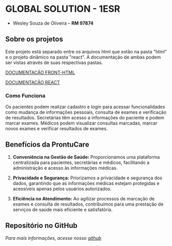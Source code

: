 # GLOBAL SOLUTION - 1ESR

- Wesley Souza de Oliveira – **RM 97874**

## Sobre os projetos

Este projeto está separado entre os arquivos html que estão na pasta "html" e o projeto dinâmico na pasta "react". A documentação de ambas podem ser vistas através de suas respectivas pastas.

[DOCUMENTAÇÃO FRONT-HTML](./html/README.md)

[DOCUMENTAÇÃO REACT](./react/README.md)

### Como Funciona

Os pacientes podem realizar cadastro e login para acessar funcionalidades como mudança de informações pessoais, consulta de exames e verificação de resultados. Secretárias têm acesso a informações do paciente e podem marcar exames. Médicos podem visualizar consultas marcadas, marcar novos exames e verificar resultados de exames.

## Benefícios da ProntuCare

1. **Conveniência na Gestão de Saúde:** Proporcionamos uma plataforma centralizada para pacientes, secretárias e médicos, facilitando a administração e acesso às informações médicas.

2. **Privacidade e Segurança:** Priorizamos a privacidade e segurança dos dados, garantindo que as informações médicas estejam protegidas e acessíveis apenas pelos usuários autorizados.

3. **Eficiência no Atendimento:** Ao agilizar processos de marcação de exames e consulta de resultados, contribuímos para uma prestação de serviços de saúde mais eficiente e satisfatória.


## Repositório no GitHub
*Para mais informações, acesse nosso [github](https://github.com/wesley-souza8/ProntuCare/tree/main/Front)*